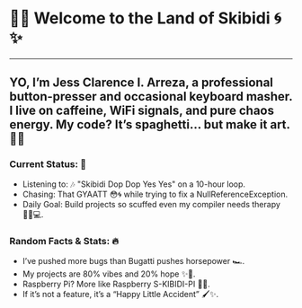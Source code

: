 # 🧠💀 Welcome to the Land of Skibidi 🌀✨

------------------------------------------------------------------------------------------------------------------------------------------------------------------------------
## YO, I’m Jess Clarence I. Arreza, a professional button-presser and occasional keyboard masher. I live on caffeine, WiFi signals, and pure chaos energy. My code? It’s spaghetti... but make it art. 🍝🎨

### Current Status: 🚽
- Listening to: 🎶 "Skibidi Dop Dop Yes Yes" on a 10-hour loop.
- Chasing: That GYAATT 😳🌀 while trying to fix a NullReferenceException.
- Daily Goal: Build projects so scuffed even my compiler needs therapy 🧑‍⚕️💻.


### Random Facts & Stats: 🔥
- I’ve pushed more bugs than Bugatti pushes horsepower 🏎️.
- My projects are 80% vibes and 20% hope ✨🤞.
- Raspberry Pi? More like Raspberry S-KIBIDI-PI 🧻🍇.
- If it’s not a feature, it’s a “Happy Little Accident” 🖌️✨.
